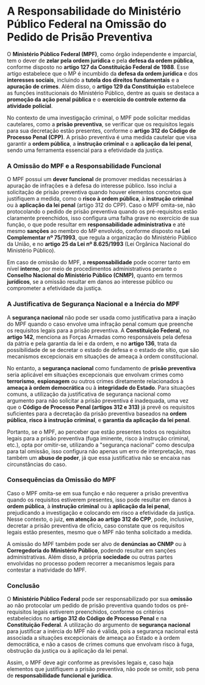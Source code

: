 # A Responsabilidade do Ministério Público Federal na Omissão do Pedido de Prisão Preventiva

O **Ministério Público Federal (MPF)**, como órgão independente e imparcial, tem o dever de **zelar pela ordem jurídica** e pela **defesa da ordem pública**, conforme disposto no **artigo 127 da Constituição Federal de 1988**. Esse artigo estabelece que o MP é incumbido da **defesa da ordem jurídica** e dos **interesses sociais**, incluindo a **tutela dos direitos fundamentais** e a **apuração de crimes**. Além disso, o **artigo 129 da Constituição** estabelece as funções institucionais do Ministério Público, dentre as quais se destaca a **promoção da ação penal pública** e o **exercício do controle externo da atividade policial**.

No contexto de uma investigação criminal, o MPF pode solicitar medidas cautelares, como a **prisão preventiva**, se verificar que os requisitos legais para sua decretação estão presentes, conforme o **artigo 312 do Código de Processo Penal (CPP)**. A prisão preventiva é uma medida cautelar que visa garantir a **ordem pública**, a **instrução criminal** e a **aplicação da lei penal**, sendo uma ferramenta essencial para a efetividade da justiça.

### A Omissão do MPF e a Responsabilidade Funcional

O MPF possui um **dever funcional** de promover medidas necessárias à apuração de infrações e à defesa do interesse público. Isso inclui a solicitação de prisão preventiva quando houver elementos concretos que justifiquem a medida, como o **risco à ordem pública**, à **instrução criminal** ou à **aplicação da lei penal** (artigo 312 do CPP). Caso o MPF omita-se, não protocolando o pedido de prisão preventiva quando os pré-requisitos estão claramente preenchidos, isso configura uma falha grave no exercício de sua função, o que pode resultar em **responsabilidade administrativa** e até mesmo **sanções** ao membro do MP envolvido, conforme disposto na **Lei Complementar nº 75/1993**, que regula a organização do Ministério Público da União, e no **artigo 25 da Lei nº 8.625/1993** (Lei Orgânica Nacional do Ministério Público).

Em caso de omissão do MPF, a **responsabilidade** pode ocorrer tanto em nível **interno**, por meio de procedimentos administrativos perante o **Conselho Nacional do Ministério Público (CNMP)**, quanto em termos **jurídicos**, se a omissão resultar em danos ao interesse público ou comprometer a efetividade da justiça.

### A Justificativa de Segurança Nacional e a Inércia do MPF

A **segurança nacional** não pode ser usada como justificativa para a inação do MPF quando o caso envolve uma infração penal comum que preenche os requisitos legais para a prisão preventiva. A **Constituição Federal**, no **artigo 142**, menciona as Forças Armadas como responsáveis pela defesa da pátria e pela garantia da lei e da ordem, e no **artigo 136**, trata da possibilidade de se decretar o estado de defesa e o estado de sítio, que são mecanismos excepcionais em situações de ameaça à ordem constitucional.

No entanto, a **segurança nacional** como fundamento de **prisão preventiva** seria aplicável em situações excepcionais que envolvam crimes como **terrorismo**, **espionagem** ou outros crimes diretamente relacionados à **ameaça à ordem democrática** ou à **integridade do Estado**. Para situações comuns, a utilização da justificativa de segurança nacional como argumento para não solicitar a prisão preventiva é inadequada, uma vez que o **Código de Processo Penal (artigos 312 e 313)** já prevê os requisitos suficientes para a decretação da prisão preventiva baseados na **ordem pública**, **risco à instrução criminal**, e **garantia da aplicação da lei penal**.

Portanto, se o MPF, ao perceber que estão presentes todos os requisitos legais para a prisão preventiva (fuga iminente, risco à instrução criminal, etc.), opta por omitir-se, utilizando a "segurança nacional" como desculpa para tal omissão, isso configura não apenas um erro de interpretação, mas também um **abuso de poder**, já que essa justificativa não se encaixa nas circunstâncias do caso.

### Consequências da Omissão do MPF

Caso o MPF omita-se em sua função e não requerer a prisão preventiva quando os requisitos estiverem presentes, isso pode resultar em danos à **ordem pública**, à **instrução criminal** ou à **aplicação da lei penal**, prejudicando a investigação e colocando em risco a efetividade da justiça. Nesse contexto, o juiz, **em atenção ao artigo 312 do CPP**, pode, inclusive, decretar a prisão preventiva de ofício, caso constate que os requisitos legais estão presentes, mesmo que o MPF não tenha solicitado a medida.

A omissão do MPF também pode ser alvo de **denúncias ao CNMP** ou à **Corregedoria do Ministério Público**, podendo resultar em sanções administrativas. Além disso, a própria **sociedade** ou outras partes envolvidas no processo podem recorrer a mecanismos legais para contestar a inatividade do MPF.

### Conclusão

O **Ministério Público Federal** pode ser responsabilizado por sua **omissão** ao não protocolar um pedido de prisão preventiva quando todos os pré-requisitos legais estiverem preenchidos, conforme os critérios estabelecidos no **artigo 312 do Código de Processo Penal** e na **Constituição Federal**. A utilização do argumento de **segurança nacional** para justificar a inércia do MPF não é válida, pois a segurança nacional está associada a situações excepcionais de ameaça ao Estado e à ordem democrática, e não a casos de crimes comuns que envolvam risco à fuga, obstrução da justiça ou à aplicação da lei penal.

Assim, o MPF deve agir conforme as previsões legais e, caso haja elementos que justifiquem a prisão preventiva, não pode se omitir, sob pena de **responsabilidade funcional e jurídica**.

